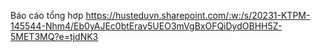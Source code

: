 Báo cáo tổng hơp https://husteduvn.sharepoint.com/:w:/s/20231-KTPM-145544-Nhm4/Eb0yAJEc0btErav5UEO3mVgBxOFQiDydOBHH5Z-5MET3MQ?e=tjdNK3
